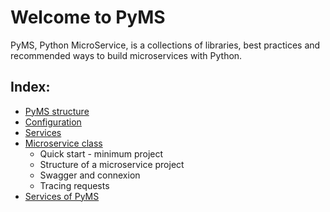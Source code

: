# Welcome to PyMS

PyMS, Python MicroService, is a collections of libraries, best practices and recommended ways to build 
microservices with Python.

## Index:
* [PyMS structure](structure.md)
* [Configuration](configuration.md)
* [Services](services.md)
* [Microservice class](ms_class.md)
  * Quick start - minimum project
  * Structure of a microservice project
  * Swagger and connexion
  * Tracing requests
* [Services of PyMS](structure.md)
